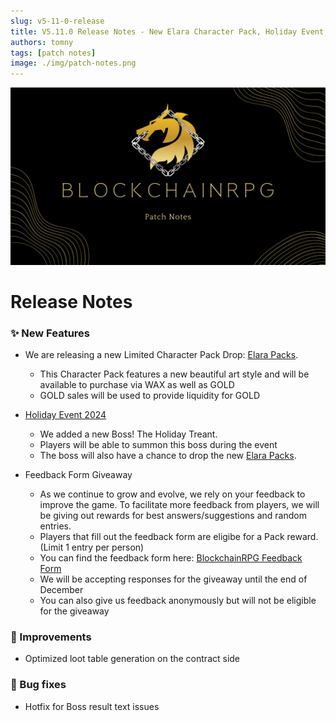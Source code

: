 ```yaml
---
slug: v5-11-0-release
title: V5.11.0 Release Notes - New Elara Character Pack, Holiday Event, and more!
authors: tomny
tags: [patch notes]
image: ./img/patch-notes.png
---
```


![Banner](./img/patch-notes.png)

# Release Notes

### ✨ New Features

- We are releasing a new Limited Character Pack Drop: [Elara Packs](/docs/resources/packs/elara-pack).

  - This Character Pack features a new beautiful art style and will be available to purchase via WAX as well as GOLD
  - GOLD sales will be used to provide liquidity for GOLD

- [Holiday Event 2024](https://blockchainrpg.io/docs/resources/events/holiday-event-2024)

  - We added a new Boss! The Holiday Treant.
  - Players will be able to summon this boss during the event
  - The boss will also have a chance to drop the new [Elara Packs](/docs/resources/packs/elara-pack).

- Feedback Form Giveaway
  - As we continue to grow and evolve, we rely on your feedback to improve the game. To facilitate more feedback from players, we will be giving out rewards for best answers/suggestions and random entries.
  - Players that fill out the feedback form are eligibe for a Pack reward. (Limit 1 entry per person)
  - You can find the feedback form here: [BlockchainRPG Feedback Form](https://forms.gle/2qp8VbpvybWKsUhk6)
  - We will be accepting responses for the giveaway until the end of December
  - You can also give us feedback anonymously but will not be eligible for the giveaway

### 🎨 Improvements

- Optimized loot table generation on the contract side

### 🐛 Bug fixes

- Hotfix for Boss result text issues
